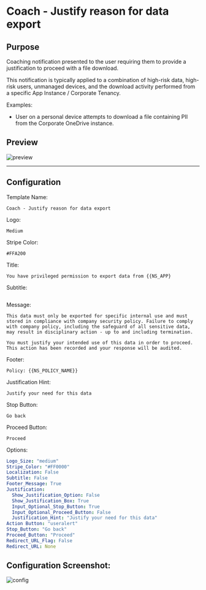 # Coach - Justify reason for data export
## Purpose
Coaching notification presented to the user requiring them to provide a justification to proceed with a file download.

This notification is typically applied to a combination of high-risk data, high-risk users, unmanaged devices, and the download activity performed from a specific App Instance / Corporate Tenancy.

Examples:
* User on a personal device attempts to download a file containing PII from the Corporate OneDrive instance.


## Preview
![preview](https://i.imgur.com/ksEs0yp.png)

---

## Configuration
Template Name:
```
Coach - Justify reason for data export
```

Logo:
```
Medium
```

Stripe Color:
```
#FFA200
```

Title:
```
You have privileged permission to export data from {{NS_APP}
```

Subtitle:
```

```

Message:
```
This data must only be exported for specific internal use and must stored in compliance with company security policy. Failure to comply with company policy, including the safeguard of all sensitive data, may result in disciplinary action - up to and including termination.

You must justify your intended use of this data in order to proceed. This action has been recorded and your response will be audited.
```

Footer:
```
Policy: {{NS_POLICY_NAME}}
```

Justification Hint:
```
Justify your need for this data
```

Stop Button:
```
Go back
```

Proceed Button:
```
Proceed
```

Options:
```yaml
Logo_Size: "medium"
Stripe_Color: "#FF0000"
Localization: False
Subtitle: False
Footer_Message: True
Justification:
  Show_Justification_Option: False
  Show_Justification_Box: True
  Input_Optional_Stop_Button: True
  Input_Optional_Proceed_Button: False
  Justification_Hint: "Justify your need for this data"
Action Button: "useralert"
Stop_Button: "Go back"
Proceed_Button: "Proceed"
Redirect_URL_Flag: False
Redirect_URL: None
```

## Configuration Screenshot:
![config](https://i.imgur.com/ZGY5eWL.png)
